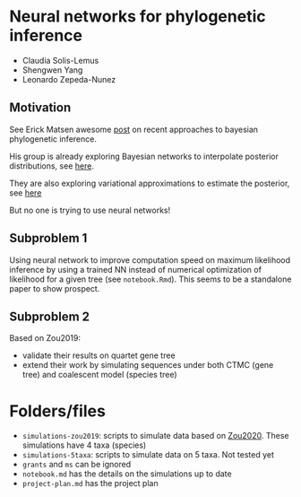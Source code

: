 # Neural networks for phylogenetic inference

- Claudia Solis-Lemus
- Shengwen Yang
- Leonardo Zepeda-Nunez

## Motivation

See Erick Matsen awesome [post](https://matsen.fhcrc.org/general/2019/06/18/pt.html) on recent approaches to bayesian phylogenetic inference.

His group is already exploring Bayesian networks to interpolate posterior distributions, see [here](https://matsen.fhcrc.org/general/2018/12/05/sbn.html).

They are also exploring variational approximations to estimate the posterior, see [here](https://matsen.fhcrc.org/general/2019/08/24/vbpi.html)

But no one is trying to use neural networks!

## Subproblem 1 

Using neural network to improve computation speed on maximum likelihood inference by using a trained NN instead of numerical optimization of likelihood for a given tree (see `notebook.Rmd`).
This seems to be a standalone paper to show prospect.

## Subproblem 2
Based on Zou2019:
- validate their results on quartet gene tree
- extend their work by simulating sequences under both CTMC (gene tree) and coalescent model (species tree)

# Folders/files

- `simulations-zou2019`: scripts to simulate data based on [Zou2020](https://pubmed.ncbi.nlm.nih.gov/31868908/). These simulations have 4 taxa (species)
- `simulations-5taxa`: scripts to simulate data on 5 taxa. Not tested yet
- `grants` and `ms` can be ignored
- `notebook.md` has the details on the simulations up to date
- `project-plan.md` has the project plan
